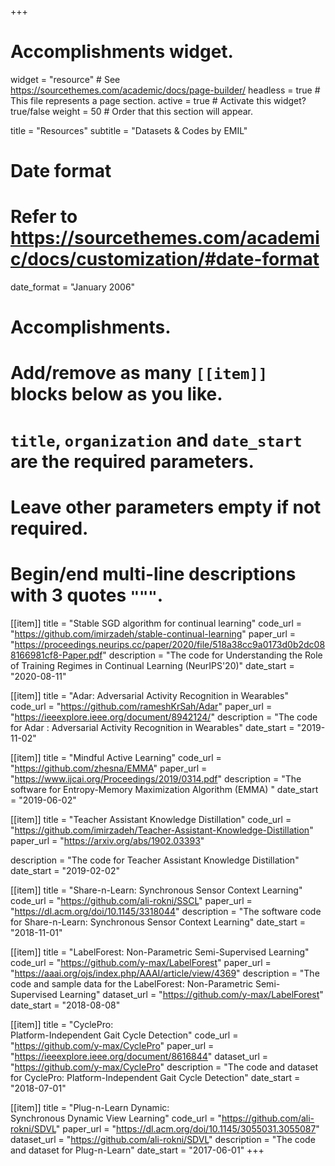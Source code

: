+++
# Accomplishments widget.
widget = "resource"  # See https://sourcethemes.com/academic/docs/page-builder/
headless = true  # This file represents a page section.
active = true  # Activate this widget? true/false
weight = 50  # Order that this section will appear.

title = "Resources"
subtitle = "Datasets & Codes by EMIL"

# Date format
#   Refer to https://sourcethemes.com/academic/docs/customization/#date-format
date_format = "January 2006"

# Accomplishments.
#   Add/remove as many `[[item]]` blocks below as you like.
#   `title`, `organization` and `date_start` are the required parameters.
#   Leave other parameters empty if not required.
#   Begin/end multi-line descriptions with 3 quotes `"""`.

[[item]]
  title = "Stable SGD algorithm for continual learning"
  code_url = "https://github.com/imirzadeh/stable-continual-learning"
  paper_url = "https://proceedings.neurips.cc/paper/2020/file/518a38cc9a0173d0b2dc088166981cf8-Paper.pdf"
  description = "The code for Understanding the Role of Training Regimes in Continual Learning (NeurIPS'20)"
  date_start = "2020-08-11"

[[item]]
  title = "Adar: Adversarial Activity Recognition in Wearables"
  code_url = "https://github.com/rameshKrSah/Adar"
  paper_url = "https://ieeexplore.ieee.org/document/8942124/"
  description = "The code for Adar : Adversarial Activity Recognition in Wearables"
  date_start = "2019-11-02"


[[item]]
    title = "Mindful Active Learning"
    code_url = "https://github.com/zhesna/EMMA"
    paper_url = "https://www.ijcai.org/Proceedings/2019/0314.pdf"
    description = "The software for Entropy-Memory Maximization Algorithm (EMMA) "
    date_start = "2019-06-02"

[[item]]
  title = "Teacher Assistant Knowledge Distillation"
  code_url = "https://github.com/imirzadeh/Teacher-Assistant-Knowledge-Distillation"
  paper_url = "https://arxiv.org/abs/1902.03393"

  description = "The code for Teacher Assistant Knowledge Distillation"
  date_start = "2019-02-02"



[[item]]
  title = "Share-n-Learn:  Synchronous Sensor Context Learning"
  code_url = "https://github.com/ali-rokni/SSCL"
  paper_url = "https://dl.acm.org/doi/10.1145/3318044"
  description = "The software code for Share-n-Learn: Synchronous Sensor Context Learning"
  date_start = "2018-11-01"


 [[item]]
    title = "LabelForest: Non-Parametric Semi-Supervised Learning"
    code_url = "https://github.com/y-max/LabelForest"
    paper_url = "https://aaai.org/ojs/index.php/AAAI/article/view/4369"
    description = "The code and sample data for the LabelForest: Non-Parametric Semi-Supervised Learning"
    dataset_url = "https://github.com/y-max/LabelForest"
    date_start = "2018-08-08"


 [[item]]
   title = "CyclePro: <br /> Platform-Independent Gait Cycle Detection"
   code_url = "https://github.com/y-max/CyclePro"
   paper_url = "https://ieeexplore.ieee.org/document/8616844"
   dataset_url = "https://github.com/y-max/CyclePro"
   description = "The code and dataset for CyclePro: Platform-Independent Gait Cycle Detection"
   date_start = "2018-07-01"

   [[item]]
     title = "Plug-n-Learn Dynamic: <br /> Synchronous Dynamic View Learning"
     code_url = "https://github.com/ali-rokni/SDVL"
     paper_url = "https://dl.acm.org/doi/10.1145/3055031.3055087"
     dataset_url = "https://github.com/ali-rokni/SDVL"
     description = "The code and dataset for Plug-n-Learn"
     date_start = "2017-06-01"
+++
